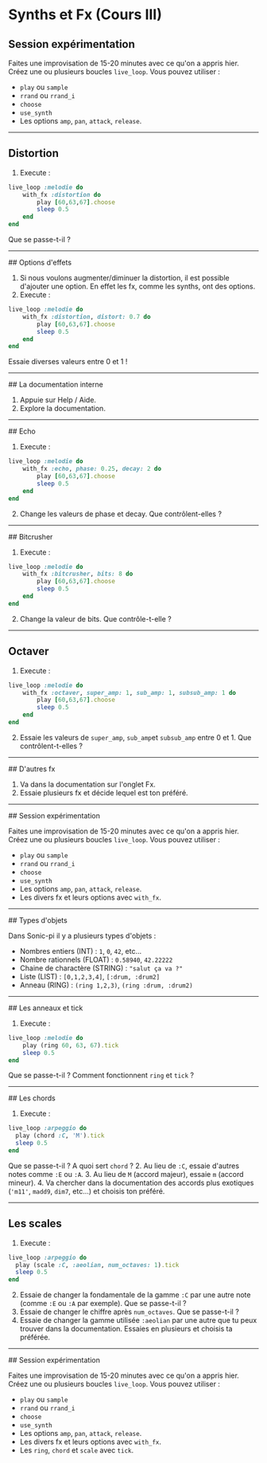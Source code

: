 # Synths et Fx (Cours III)

## Session expérimentation

Faites une improvisation de 15-20 minutes avec ce qu'on a appris hier. Créez une ou plusieurs boucles `live_loop`.
Vous pouvez utiliser : 
- `play` ou `sample`
- `rrand` ou `rrand_i`
- `choose`
- `use_synth`
- Les options `amp`, `pan`, `attack`, `release`.

---

## Distortion

1. Execute : 
```rb {.line-numbers}
live_loop :melodie do
 	with_fx :distortion do
		play [60,63,67].choose
		sleep 0.5
	end
end
```
Que se passe-t-il ?

---

## Options d'effets

1. Si nous voulons augmenter/diminuer la distortion, il est possible d'ajouter une option. En effet les fx, comme les synths, ont des options.
2. Execute :
```rb {.line-numbers}
live_loop :melodie do
 	with_fx :distortion, distort: 0.7 do
		play [60,63,67].choose
		sleep 0.5
	end
end
```
Essaie diverses valeurs entre 0 et 1 !

---

## La documentation interne

1. Appuie sur Help / Aide.
2. Explore la documentation.

---

## Echo
 
1. Execute : 
```rb {.line-numbers}
live_loop :melodie do
 	with_fx :echo, phase: 0.25, decay: 2 do
		play [60,63,67].choose
		sleep 0.5
	end
end
```
2. Change les valeurs de phase et decay. Que contrôlent-elles ?

---

## Bitcrusher

1. Execute : 
```rb {.line-numbers}
live_loop :melodie do
 	with_fx :bitcrusher, bits: 8 do
		play [60,63,67].choose
		sleep 0.5
	end
end
```
2. Change la valeur de bits. Que contrôle-t-elle ?

---

## Octaver

1. Execute : 
```rb {.line-numbers}
live_loop :melodie do
 	with_fx :octaver, super_amp: 1, sub_amp: 1, subsub_amp: 1 do
		play [60,63,67].choose
		sleep 0.5
	end
end
```
2. Essaie les valeurs de `super_amp`, `sub_amp`et `subsub_amp` entre 0 et 1. Que contrôlent-t-elles ?

---

## D'autres fx

1. Va dans la documentation sur l'onglet Fx.
2. Essaie plusieurs fx et décide lequel est ton préféré.

---

## Session expérimentation

Faites une improvisation de 15-20 minutes avec ce qu'on a appris hier. Créez une ou plusieurs boucles `live_loop`.
Vous pouvez utiliser : 
- `play` ou `sample`
- `rrand` ou `rrand_i`
- `choose`
- `use_synth`
- Les options `amp`, `pan`, `attack`, `release`.
- Les divers fx et leurs options avec `with_fx`.

---

## Types d'objets

Dans Sonic-pi il y a plusieurs types d'objets : 
- Nombres entiers (INT) : `1`, `0`, `42`, etc...
- Nombre rationnels (FLOAT) : `0.58940`, `42.22222`
- Chaine de charactère (STRING) : `"salut ça va ?"`
- Liste (LIST) : `[0,1,2,3,4]`, `[:drum, :drum2]`
- Anneau (RING) : `(ring 1,2,3)`, `(ring :drum, :drum2)`

---

## Les anneaux et tick

1. Execute :
```rb {.line-numbers}
live_loop :melodie do
	play (ring 60, 63, 67).tick
	sleep 0.5
end
```
Que se passe-t-il ? Comment fonctionnent `ring` et `tick` ?

---

## Les chords
1. Execute : 
```rb {.line-numbers}
live_loop :arpeggio do
  play (chord :C, 'M').tick
  sleep 0.5
end
```
Que se passe-t-il ? A quoi sert `chord` ?
2. Au lieu de `:C`, essaie d'autres notes comme `:E` ou `:A`.
3. Au lieu de `M` (accord majeur), essaie `m` (accord mineur).
4. Va chercher dans la documentation des accords plus exotiques (`'m11'`, `madd9`, `dim7`, etc...) et choisis ton préféré.

---

## Les scales

1. Execute : 
```rb {.line-numbers}
live_loop :arpeggio do
  play (scale :C, :aeolian, num_octaves: 1).tick
  sleep 0.5
end
```
2. Essaie de changer la fondamentale de la gamme `:C` par une autre note (comme `:E` ou `:A` par exemple). Que se passe-t-il ?
3. Essaie de changer le chiffre après `num_octaves`. Que se passe-t-il ?
4. Essaie de changer la gamme utilisée `:aeolian` par une autre que tu peux trouver dans la documentation. Essaies en plusieurs et choisis ta préférée.

---

## Session expérimentation

Faites une improvisation de 15-20 minutes avec ce qu'on a appris hier. Créez une ou plusieurs boucles `live_loop`.
Vous pouvez utiliser : 
- `play` ou `sample`
- `rrand` ou `rrand_i`
- `choose`
- `use_synth`
- Les options `amp`, `pan`, `attack`, `release`.
- Les divers fx et leurs options avec `with_fx`.
- Les `ring`, `chord` et `scale` avec `tick`.
